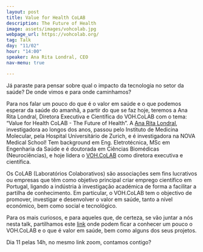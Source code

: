 ```yaml
---
layout: post
title: Value for Health CoLAB
description: The Future of Health
image: assets/images/vohcolab.jpg
webpage_url: https://vohcolab.org/
tag: Talk
day: "11/02"
hour: "14:00"
speaker: Ana Rita Londral, CEO
nav-menu: true

---
```



Já paraste para pensar sobre qual o impacto da tecnologia no setor da saúde? De onde vimos e para onde caminhamos?

Para nos falar um pouco do que é o valor em saúde e o que podemos esperar da saúde do amanhã, a partir do que se faz hoje, teremos a Ana Rita Londral, Diretora Executiva e Científica do VOH.CoLAB com o tema: “Value for Health CoLAB - The Future of Health”.
A [Ana Rita Londral](https://www.linkedin.com/in/analondral/), investigadora ao longos dos anos, passou pelo Instituto de Medicina Molecular, pela Hospital Universitário de Zurich, e é investigadora na NOVA Medical School! Tem background em Eng. Eletrotécnica, MSc em Engenharia da Saúde e é doutorada em Ciências Biomédicas (Neurociências), e hoje lidera o [VOH.CoLAB](https://vohcolab.org/) como diretora executiva e científica.

Os CoLAB (Laboratórios Colaborativos) são associações sem fins lucrativos ou empresas que têm como objetivo principal criar emprego científico em Portugal, ligando a indústria à investigação académica de forma a facilitar a partilha de conhecimento.
Em particular, o VOH.CoLAB tem o objectivo de promover, investigar e desenvolver o valor em saúde, tanto a nível económico, bem como social e tecnológico.

Para os mais curiosos, e para aqueles que, de certeza, se vão juntar a nós nesta talk, partilhamos este [link](https://www.youtube.com/watch?v=lBgMujxEZ4o&t=3s&ab_channel=ValueforHealthCoLAB) onde podem ficar a conhecer um pouco o VOH.CoLAB e o que é valor em saúde, bem como alguns dos seus projetos.

Dia 11 pelas 14h, no mesmo link zoom, contamos contigo?
